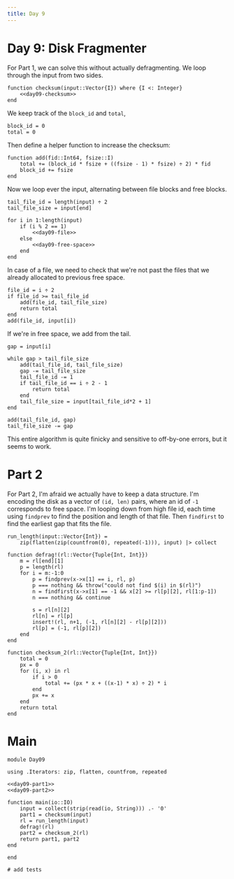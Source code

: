 ```yaml
---
title: Day 9
---
```


# Day 9: Disk Fragmenter

For Part 1, we can solve this without actually defragmenting. We loop through the input from two sides.

``` {.julia #day09-part1}
function checksum(input::Vector{I}) where {I <: Integer}
    <<day09-checksum>>
end
```

We keep track of the `block_id` and `total`,

``` {.julia #day09-checksum}
block_id = 0
total = 0
```

Then define a helper function to increase the checksum:

``` {.julia #day09-checksum}
function add(fid::Int64, fsize::I)
    total += (block_id * fsize + ((fsize - 1) * fsize) ÷ 2) * fid
    block_id += fsize
end
```

Now we loop ever the input, alternating between file blocks and free blocks.

``` {.julia #day09-checksum}
tail_file_id = length(input) ÷ 2
tail_file_size = input[end]

for i in 1:length(input)
    if (i % 2 == 1)
        <<day09-file>>
    else
        <<day09-free-space>>
    end
end
```

In case of a file, we need to check that we're not past the files that we already allocated to previous free space.

``` {.julia #day09-file}
file_id = i ÷ 2
if file_id >= tail_file_id
    add(file_id, tail_file_size)
    return total
end
add(file_id, input[i])
```

If we're in free space, we add from the tail.

``` {.julia #day09-free-space}
gap = input[i]

while gap > tail_file_size
    add(tail_file_id, tail_file_size)
    gap -= tail_file_size
    tail_file_id -= 1
    if tail_file_id == i ÷ 2 - 1
        return total
    end
    tail_file_size = input[tail_file_id*2 + 1]
end

add(tail_file_id, gap)
tail_file_size -= gap
```

This entire algorithm is quite finicky and sensitive to off-by-one errors, but it seems to work.

# Part 2

For Part 2, I'm afraid we actually have to keep a data structure. I'm encoding the disk as a vector of `(id, len)` pairs, where an id of `-1` corresponds to free space. I'm looping down from high file id, each time using `findprev` to find the position and length of that file. Then `findfirst` to find the earliest gap that fits the file.

``` {.julia #day09-part2}
run_length(input::Vector{Int}) =
    zip(flatten(zip(countfrom(0), repeated(-1))), input) |> collect

function defrag!(rl::Vector{Tuple{Int, Int}})
    m = rl[end][1]
    p = length(rl)
    for i = m:-1:0
        p = findprev(x->x[1] == i, rl, p)
        p === nothing && throw("could not find $(i) in $(rl)")
        n = findfirst(x->x[1] == -1 && x[2] >= rl[p][2], rl[1:p-1])
        n === nothing && continue

        s = rl[n][2]
        rl[n] = rl[p]
        insert!(rl, n+1, (-1, rl[n][2] - rl[p][2]))
        rl[p] = (-1, rl[p][2])
    end
end

function checksum_2(rl::Vector{Tuple{Int, Int}})
    total = 0
    px = 0
    for (i, x) in rl
        if i > 0
            total += (px * x + ((x-1) * x) ÷ 2) * i
        end
        px += x
    end
    return total
end
```

# Main

``` {.julia file=src/Day09.jl}
module Day09

using .Iterators: zip, flatten, countfrom, repeated

<<day09-part1>>
<<day09-part2>>

function main(io::IO)
    input = collect(strip(read(io, String))) .- '0'
    part1 = checksum(input)
    rl = run_length(input)
    defrag!(rl)
    part2 = checksum_2(rl)
    return part1, part2
end

end
```

``` {.julia file=test/Day09Spec.jl}
# add tests
```

